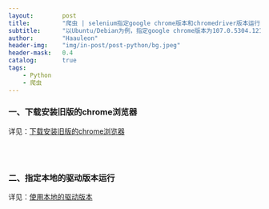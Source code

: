 ```yaml
---
layout:        post
title:         "爬虫 | selenium指定google chrome版本和chromedriver版本运行"
subtitle:      "以Ubuntu/Debian为例，指定google chrome版本为107.0.5304.121，且使用本地的chromedriver版本为107.0.5304.62的驱动运行程序"
author:        "Haauleon"
header-img:    "img/in-post/post-python/bg.jpeg"
header-mask:   0.4
catalog:       true
tags:
    - Python
    - 爬虫
---
```



### 一、下载安装旧版的chrome浏览器
详见：[下载安装旧版的chrome浏览器](https://haauleon.gitee.io/2023/08/28/ubuntu-chrome/#1%E4%B8%8B%E8%BD%BD%E5%AE%89%E8%A3%85%E6%97%A7%E7%89%88%E7%9A%84chrome%E6%B5%8F%E8%A7%88%E5%99%A8)        

<br>
<br>

### 二、指定本地的驱动版本运行
详见：[使用本地的驱动版本](https://haauleon.gitee.io/2023/11/06/python-selenium/#%E5%BC%82%E5%B8%B8%E5%A4%84%E7%90%86)